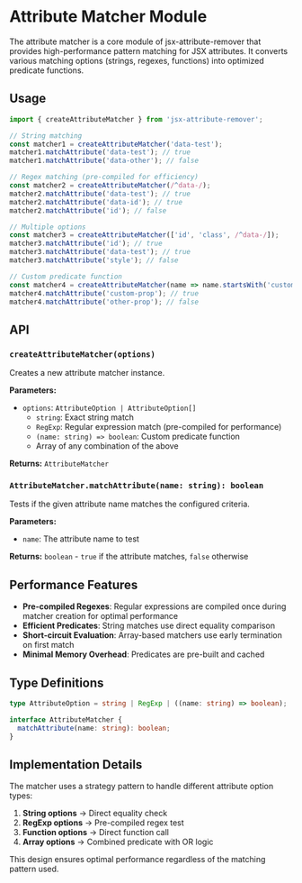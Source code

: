 # Attribute Matcher Module

The attribute matcher is a core module of jsx-attribute-remover that provides high-performance pattern matching for JSX attributes. It converts various matching options (strings, regexes, functions) into optimized predicate functions.

## Usage

```typescript
import { createAttributeMatcher } from 'jsx-attribute-remover';

// String matching
const matcher1 = createAttributeMatcher('data-test');
matcher1.matchAttribute('data-test'); // true
matcher1.matchAttribute('data-other'); // false

// Regex matching (pre-compiled for efficiency)
const matcher2 = createAttributeMatcher(/^data-/);
matcher2.matchAttribute('data-test'); // true
matcher2.matchAttribute('data-id'); // true
matcher2.matchAttribute('id'); // false

// Multiple options
const matcher3 = createAttributeMatcher(['id', 'class', /^data-/]);
matcher3.matchAttribute('id'); // true
matcher3.matchAttribute('data-test'); // true
matcher3.matchAttribute('style'); // false

// Custom predicate function
const matcher4 = createAttributeMatcher(name => name.startsWith('custom-'));
matcher4.matchAttribute('custom-prop'); // true
matcher4.matchAttribute('other-prop'); // false
```

## API

### `createAttributeMatcher(options)`

Creates a new attribute matcher instance.

**Parameters:**
- `options`: `AttributeOption | AttributeOption[]`
  - `string`: Exact string match
  - `RegExp`: Regular expression match (pre-compiled for performance)
  - `(name: string) => boolean`: Custom predicate function
  - Array of any combination of the above

**Returns:** `AttributeMatcher`

### `AttributeMatcher.matchAttribute(name: string): boolean`

Tests if the given attribute name matches the configured criteria.

**Parameters:**
- `name`: The attribute name to test

**Returns:** `boolean` - `true` if the attribute matches, `false` otherwise

## Performance Features

- **Pre-compiled Regexes**: Regular expressions are compiled once during matcher creation for optimal performance
- **Efficient Predicates**: String matches use direct equality comparison
- **Short-circuit Evaluation**: Array-based matchers use early termination on first match
- **Minimal Memory Overhead**: Predicates are pre-built and cached

## Type Definitions

```typescript
type AttributeOption = string | RegExp | ((name: string) => boolean);

interface AttributeMatcher {
  matchAttribute(name: string): boolean;
}
```

## Implementation Details

The matcher uses a strategy pattern to handle different attribute option types:

1. **String options** → Direct equality check
2. **RegExp options** → Pre-compiled regex test
3. **Function options** → Direct function call
4. **Array options** → Combined predicate with OR logic

This design ensures optimal performance regardless of the matching pattern used.
